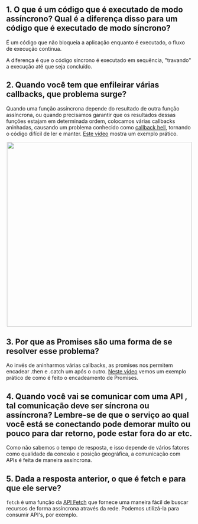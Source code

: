 ## 1. O que é um código que é executado de modo assíncrono? Qual é a diferença disso para um código que é executado de modo síncrono?
É um código que não bloqueia a aplicação enquanto é executado, o fluxo de execução continua. 

A diferença é que o código síncrono é executado em sequência, "travando" a execução até que seja concluído.

## 2. Quando você tem que enfileirar várias callbacks, que problema surge?
Quando uma função assíncrona depende do resultado de outra função assíncrona, ou quando precisamos garantir que os resultados dessas funções estajam em determinada ordem, colocamos várias callbacks aninhadas, causando um problema conhecido como [callback hell](http://callbackhell.com/), tornando o código difícil de ler e manter. [Este vídeo](https://www.youtube.com/watch?v=EQem2gugonA) mostra um exemplo prático.

<p align="center">
  <img width="500" src="./imgs/callback_hell.jpeg">
</p>

## 3. Por que as Promises são uma forma de se resolver esse problema?
Ao invés de aninharmos várias callbacks, as promises nos permitem encadear .then e .catch um após o outro. [Neste vídeo](https://www.youtube.com/watch?v=GfVMKkUk2Uo) vemos um exemplo prático de como é feito o encadeamento de Promises.

## 4. Quando você vai se comunicar com uma API , tal comunicação deve ser síncrona ou assíncrona? Lembre-se de que o serviço ao qual você está se conectando pode demorar muito ou pouco para dar retorno, pode estar fora do ar etc.
Como não sabemos o tempo de resposta, e isso depende de vários fatores como qualidade da conexão e posição geográfica, a comunicação com APIs é feita de maneira assíncrona.

## 5. Dada a resposta anterior, o que é fetch e para que ele serve?
`fetch` é uma função da [API Fetch](https://developer.mozilla.org/pt-BR/docs/Web/API/Fetch_API/Using_Fetch) que fornece uma maneira fácil de buscar recursos de forma assíncrona através da rede. Podemos utilizá-la para consumir API's, por exemplo.

